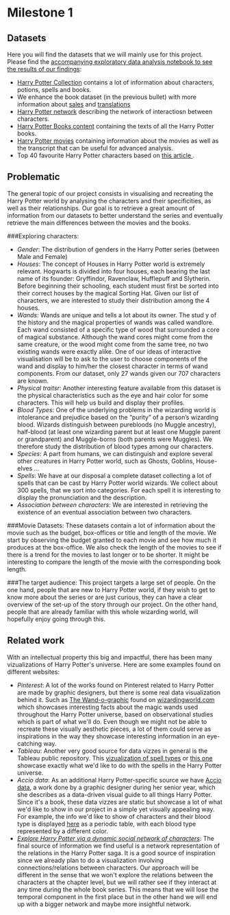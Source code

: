 # Milestone 1

## Datasets
Here you will find the datasets that we will mainly use for this project. Please find the [accompanying exploratory data analysis notebook to see the results of our findings](../python/exploratory_data_analysis.ipynb):
- [Harry Potter Collection](https://github.com/theDavidBarton/the-harry-potter-database) contains a lot of information about characters, potions, spells and books. 
- We enhance the book dataset (in the previous bullet) with more information about [sales](https://en.wikipedia.org/wiki/List_of_best-selling_books) and [translations](https://en.wikipedia.org/wiki/Harry_Potter_in_translation)
- [Harry Potter network](https://github.com/dpmartin42/Networks/tree/master/Harry%20Potter) describing the network of interactiosn between characters.
- [Harry Potter Books content](https://github.com/formcept/whiteboard/tree/master/nbviewer/notebooks/data/harrypotter) containing the texts of all the Harry Potter books. 
- [Harry Potter movies](https://www.kaggle.com/kornflex/harry-potter-movies-dataset) containing information about the movies as well as the transcript that can be useful for advanced analysis.
- Top 40 favourite Harry Potter characters based on [this article ](https://www.theguardian.com/childrens-books-site/2011/aug/30/snape-favourite-harry-potter-character).

## Problematic 

The general topic of our project consists in visualising and recreating the Harry Potter world by analysing the characters and their specificities, as well as their relationships.
Our goal is to retrieve a great amount of information from our datasets to better understand the series and eventually retrieve the main differences between the movies and the books. 

###Exploring characters:
- *Gender*: The distribution of genders in the Harry Potter series (between Male and Female)
- *Houses*: The concept of Houses in Harry Potter world is extremely relevant. Hogwarts is divided into four houses, each bearing the last name of its founder: Gryffindor, Ravenclaw, Hufflepuff and Slytherin. Before beginning their schooling, each student must first be sorted into their correct houses by the magical Sorting Hat. 
Given our list of characters, we are interested to study their distribution among the 4 houses. 
- *Wands*: Wands are unique and tells a lot about its owner. The stud
y of the history and the magical properties of wands was called wandlore. Each wand consisted of a specific type of wood that surrounded a core of magical substance. Although the wand cores might come from the same creature, or the wood might come from the same tree, no two existing wands were exactly alike. 
One of our ideas of interactive visualisation will be to ask to the user to choose components of the wand and display to him/her the closest character in terms of wand components. From our dataset, only 27 wands given our 707 characters are known.
- *Physical traitsr*: Another interesting feature available from this dataset is the physical characteristics such as the eye and hair color for some characters. This will help us build and display their profiles. 
- *Blood Types*: One of the underlying problems in the wizarding world is intolerance and prejudice based on the “purity” of a person’s wizarding blood. Wizards distinguish between purebloods (no Muggle ancestry), half-blood (at least one wizarding parent but at least one Muggle parent or grandparent) and Muggle-borns (both parents were Muggles).
We therefore study the distribution of blood types among our characters.
- *Species*: A part from humans, we can distinguish and explore several other creatures in Harry Potter world, such as Ghosts, Goblins, House-elves …
- *Spells*: We have at our disposal a complete dataset collecting a lot of spells that can be cast by Harry Potter world wizards. We collect about 300 spells, that we sort into categories. For each spell it is interesting to display the pronunciation and the description.
- *Association between characters*: We are interested in retrieving the existence of an eventual association between two characters. 

###Movie Datasets: These datasets contain a lot of information about the movie such as the budget, box-offices or title and length of the movie. 
We start by observing the budget granted to each movie and see how much it produces at the box-office. We also check the length of the movies to see if there is a trend for the movies to last longer or to be shorter. It might be interesting to compare the length of the movie with the corresponding book length.

###The target audience: This project targets a large set of people. On the one hand, people that are new to Harry Potter world, if they wish to get to know more about the series or are just curious, they can have a clear overview of the set-up of the story through our project.
On the other hand, people that are already familiar with this whole wizarding world, will hopefully enjoy going through this. 








## Related work
With an intellectual property this big and impactful, there has been many vizualizations of Harry Potter's universe. Here are some examples found on different websites:
- *Pinterest*: A lot of the works found on Pinterest related to Harry Potter are made by graphic designers, but there is some real data visualization behind it.
Such as [The Wand-o-graphic](https://images.ctfassets.net/bxd3o8b291gf/4hqdYyVVMQsyGYUCaYuiqg/ba61eb8c4b224718eed93e6b2acb0725/Wand_Infographic_Full.jpg) found on [wizardingworld.com](https://www.wizardingworld.com/features/the-great-wand-o-graphic) which showcases interesting facts about the magic wands used throughout the Harry Potter universe, based on observational studies which is part of what we'll do. 
Even though we might not be able to recreate these visually aesthetic pieces, a lot of them could serve as inspirations in the way they showcase interesting information in an eye-catching way.
- *Tableau*: Another very good source for data vizzes in general is the Tableau public repository. This [vizualization of spell types](https://public.tableau.com/app/profile/julie.sauvageau/viz/HarryPotterSpells_0/HarryPotterSpells) or [this one](https://public.tableau.com/app/profile/skybjohnson/viz/TheSpellsofHarryPotter/HarryPotterSpells) showcase exactly what we'd like to do with the spells in the Harry Potter universe.
- *Accio data*: As an additional Harry Potter-specific source we have [Accio data](https://www.storybench.org/created-accio-data-data-driven-visual-guide-things-harry-potter/), a work done by a graphic designer during her senior year, which she describes as a data-driven visual guide to all things Harry Potter. Since it's a book, these data vizzes are static but showcase a lot of what we'd like to show in our project in a simple yet visually appealing way. For example, the info we'd like to show of characters and their blood type is displayed [here](https://www.storybench.org/wp-content/uploads/2018/06/accio4.png) as a periodic table, with each blood type represented by a different color. 
- *[Explore Harry Potter via a dynamic social network of characters](https://towardsdatascience.com/explore-harry-potter-via-a-dynamic-social-network-of-characters-f5bed9a39f01)*: The final source of information we find useful is a network representation of the relations in the Harry Potter saga. It is a good source of inspiration since we already plan to do a visualization involving connections/relations between characters. Our approach will be different in the sense that we won't explore the relations between the characters at the chapter level, but we will rather see if they interact at any time during the whole book series. This means that we will lose the temporal component in the first place but in the other hand we will end up with a bigger network and maybe more insightful network. 
